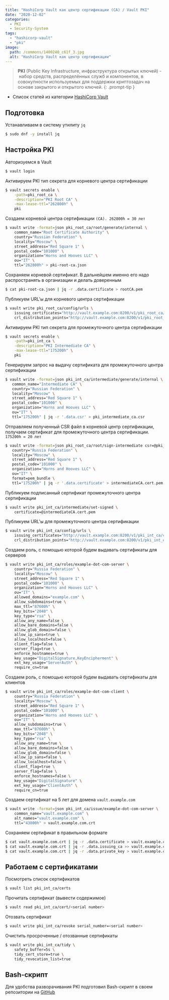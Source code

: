 ```yaml
---
title: "HashiCorp Vault как центр сертификации (CA) / Vault PKI"
date: "2020-12-02"
categories: 
  - PKI
  - Security-System
tags: 
  - "hashicorp-vault"
  - "pki"
image:
  path: /commons/1400240_c61f_3.jpg
  alt: "HashiCorp Vault как центр сертификации"
---
```


> **PKI** (Public Key Infrastructure, инфраструктура открытых ключей) -  набор средств, распределённых служб и компонентов, в совокупности используемых для поддержки криптозадач на основе закрытого и открытого ключей.
{: .prompt-tip }

- Список статей из категории [HashiCorp Vault](/tags/hashicorp-vault/)

## Подготовка

Устанавливаем в систему утилиту `jq`

```sh
$ sudo dnf -y install jq
```

## Настройка PKI

Авторизуемся в Vault

```sh
$ vault login
```

Активируем PKI тип секрета для корневого центра сертификации

```sh
$ vault secrets enable \
    -path=pki_root_ca \
    -description="PKI Root CA" \
    -max-lease-ttl="262800h" \
    pki
```

Создаем корневой центра сертификации `(CA). 262800h = 30 лет`

```sh
$ vault write -format=json pki_root_ca/root/generate/internal \
    common_name="Root Certificate Authority" \
    country="Russian Federation" \
    locality="Moscow" \
    street_address="Red Square 1" \
    postal_code="101000" \
    organization="Horns and Hooves LLC" \
    ou="IT" \
    ttl="262800h" > pki-root-ca.json
```

Сохраняем корневой сертификат. В дальнейшем именно его надо распространять в организации и делать доверенным

```sh
$ cat pki-root-ca.json | jq -r .data.certificate > rootCA.pem
```

Публикуем URL'ы для корневого центра сертификации

```sh
$ vault write pki_root_ca/config/urls \
    issuing_certificates="http://vault.example.com:8200/v1/pki_root_ca/ca" \
    crl_distribution_points="http://vault.example.com:8200/v1/pki_root_ca/crl"
```

Активируем PKI тип секрета для промежуточного центра сертификации

```sh
$ vault secrets enable \
    -path=pki_int_ca \
    -description="PKI Intermediate CA" \
    -max-lease-ttl="175200h" \
    pki
```

Генерируем запрос на выдачу сертификата для промежуточного центра сертификации

```sh
$ vault write -format=json pki_int_ca/intermediate/generate/internal \
   common_name="Intermediate CA" \
   country="Russian Federation" \
   locality="Moscow" \
   street_address="Red Square 1" \
   postal_code="101000" \
   organization="Horns and Hooves LLC" \
   ou="IT" \
   ttl="175200h" | jq -r '.data.csr' > pki_intermediate_ca.csr
```

Отправляем полученный CSR файл в корневой центр сертификации, получаем сертификат для промежуточного центра сертификации. `175200h = 20 лет`

```sh
$ vault write -format=json pki_root_ca/root/sign-intermediate csr=@pki_intermediate_ca.csr \
   country="Russia Federation" \
   locality="Moscow" \
   street_address="Red Square 1" \
   postal_code="101000" \
   organization="Horns and Hooves LLC" \
   ou="IT" \
   format=pem_bundle \
   ttl="175200h" | jq -r '.data.certificate' > intermediateCA.cert.pem
```

Публикуем подписанный сертификат промежуточного центра сертификации

```sh
$ vault write pki_int_ca/intermediate/set-signed \
    certificate=@intermediateCA.cert.pem
```

Публикуем URL'ы для промежуточного центра сертификации

```sh
$ vault write pki_int_ca/config/urls \
    issuing_certificates="http://vault.example.com:8200/v1/pki_int_ca/ca" \
    crl_distribution_points="http://vault.example.com:8200/v1/pki_int_ca/crl"
```

Создаем роль, с помощью которой будем выдавать сертификаты для серверов

```sh
$ vault write pki_int_ca/roles/example-dot-com-server \
    country="Russia Federation" \
    locality="Moscow" \
    street_address="Red Square 1" \
    postal_code="101000" \
    organization="Horns and Hooves LLC" \
    ou="IT" \
    allowed_domains="example.com" \
    allow_subdomains=true \
    max_ttl="87600h" \
    key_bits="2048" \
    key_type="rsa" \
    allow_any_name=false \
    allow_bare_domains=false \
    allow_glob_domain=false \
    allow_ip_sans=true \
    allow_localhost=false \
    client_flag=false \
    server_flag=true \
    enforce_hostnames=true \
    key_usage="DigitalSignature,KeyEncipherment" \
    ext_key_usage="ServerAuth" \
    require_cn=true
```

Создаем роль, с помощью которой будем выдавать сертификаты для клиентов

```sh
$ vault write pki_int_ca/roles/example-dot-com-client \
    country="Russia Federation" \
    locality="Moscow" \
    street_address="Red Square 1" \
    postal_code="101000" \
    organization="Horns and Hooves LLC" \
    ou="IT" \
    allow_subdomains=true \
    max_ttl="87600h" \
    key_bits="2048" \
    key_type="rsa" \
    allow_any_name=true \
    allow_bare_domains=false \
    allow_glob_domain=false \
    allow_ip_sans=false \
    allow_localhost=false \
    client_flag=true \
    server_flag=false \
    enforce_hostnames=false \
    key_usage="DigitalSignature" \
    ext_key_usage="ClientAuth" \
    require_cn=true
```

Создаем сертификат на 5 лет для домена `vault.example.com`

```sh
$ vault write -format=json pki_int_ca/issue/example-dot-com-server \
    common_name="vault.example.com" \
    alt_names="vault.example.com" \
    ttl="43800h" > vault.example.com.crt
```

Сохраняем сертификат в правильном формате

```sh
$ cat vault.example.com.crt | jq -r .data.certificate > vault.example.com.crt.pem
$ cat vault.example.com.crt | jq -r .data.issuing_ca >> vault.example.com.crt.pem
$ cat vault.example.com.crt | jq -r .data.private_key > vault.example.com.crt.key
```

## Работаем с сертификатами

Посмотреть список сертификатов

```sh
$ vault list pki_int_ca/certs
```

Прочитать сертификат (вывести содержимое)

```sh
$ vault read pki_int_ca/cert/<serial number>
```

Отозвать сертификат

```sh
$ vault write pki_int_ca/revoke serial_number=<serial number>
```

Очистить просроченные / отозванные сертификаты

```sh
$ vault write pki_int_ca/tidy \
    safety_buffer=5s \
    tidy_cert_store=true \
    tidy_revocation_list=true
```

## Bash-скрипт

Для удобства разворачивания PKI подготовил Bash-скрипт в своем репозитории на [GitHub](https://github.com/bullvinkl/vault-pki)

